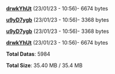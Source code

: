 [**drwkYhUt**](/data/drwkYhUt.txt) (23/01/23 - 10:56)- 6674 bytes

[**u9yD7ygb**](/data/u9yD7ygb.txt) (23/01/23 - 10:56)- 3368 bytes

[**u9yD7ygb**](/data/u9yD7ygb.txt) (23/01/23 - 10:56)- 3368 bytes

[**drwkYhUt**](/data/drwkYhUt.txt) (23/01/23 - 10:56)- 6674 bytes

**Total Datas**: 5984

**Total Size**: 35.40 MB / 35.4 MB